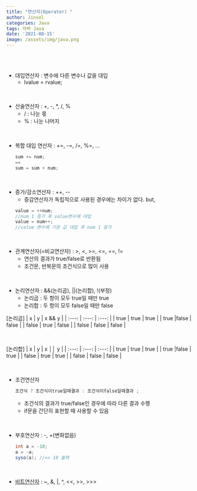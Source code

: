 ```yaml
---
title: "연산자(Operator) "
author: Jinsol
categories: Java
tags: 자바 Java
date: '2021-08-15'
image: /assets/img/java.png
---
```

<br><br>

- 대입연산자 : 변수에 다른 변수나 값을 대입
    - lvalue = rvalue;

<br>

- 산술연산자 : +, -, *, /, %
    - / : 나눈 몫
    - % : 나눈 나머지

<br>

- 복합 대입 연산자 : +=, -=, /=, %=, ...

    ```java
    sum += num;
    ==
    sum = sum + num;
    ```

<br>

- 증가/감소연산자 : ++, --
    - 증감연산자가 독립적으로 사용된 경우에는 차이가 없다. but,
    ```java
    value = ++num;
    //num 1 증가 후 value변수에 대입
    value = num++;
    //value 변수에 기존 값 대입 후 num 1 증가
    ```

<br>

- 관계연산자(=비교연산자) : >, <, >=, <=, ==, !=
    - 연산의 결과가 true/false로 반환됨
    - 조건문, 반복문의 조건식으로 많이 사용

<br>

- 논리연산자 : &&(논리곱), ||(논리합), !(부정)
    - 논리곱 : 두 항이 모두 true일 때만 true
    - 논리합 : 두 항이 모두 false일 때만 false

[논리곱]
| x | y | x && y |
| :---: | :---: | :---: |
| true | true | true |
| true |false | false |
| false | true | false |
| false | false | false |

<br>

[논리합]
| x | y | x ││ y |
| :---: | :---: | :---: |
| true | true | true |
| true |false | true |
| false | true | true |
| false | false | false |

<br>

- 조건연산자

    ```java
    조건식 ? 조건식이true일때결과 : 조건식이false일때결과 ; 
    ```

    - 조건식의 결과가 true/false인 경우에 따라 다른 결과 수행
    - if문을 간단히 표현할 때 사용할 수 있음

<br>

- 부호연산자 : -, +(변화없음)

    ```java
    int a = -10;
    a = -a;
    syso(a); //=> 10 출력
    ```

<br>

- <a href="http://tcpschool.com/java/java_operator_bitwise">비트연산자</a> : ~, &, |, ^, <<, >>, >>>
